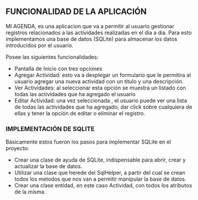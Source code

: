 ## FUNCIONALIDAD DE LA APLICACIÓN

<p>
MI AGENDA, es una aplicacion que va a permitir al usuario gestionar  registros relacionados a las actividades realizadas en el dia a dia.
Para esto implementamos una base de datos (SQLite) para almacenar los datos introducidos por el usuario.
</p>
<p>
Posee las siguientes funcionalidades:
</p>
<ul>
<li>Pantalla de Inicio con tres opciones</li>
<li>Agregar Actividad: esto va a desplegar un formulario que le permitira al usuario agregar una nueva actividad con un titulo y una descripción. </li>
<li>Ver Actividades: al seleccionar esta opción se muestra un listado con todas las actividades que ha agregado el usuario</li>
<li>Editar Actividad: una vez seleccionada , el usuario puede ver una lista de todas las actividades que ha agregado, dar click sobre cualquiera de ellas y tener la opción de editar o eliminar el registro.</li>
</ul>


### IMPLEMENTACIÓN DE SQLITE
<p>
Básicamente estos fueron los pasos para implementar SQLite en el proyecto: 
</p>
<ul>
<li>Crear una clase de ayuda de SQLite, indispensable para abrir, crear y actualizar la base de datos. </li>
<li>Utilizar una clase que herede del SqlHelper, a partir del cual se crean todos los metodos que nos van a permitir manipular la base de datos. </li>
<li>Crear una clase entidad, en este caso Actividad, con todos los atributos de la misma.  </li>

</ul>


